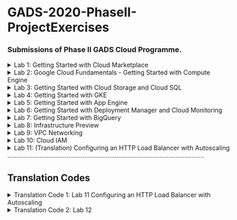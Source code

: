 # GADS-2020-PhaseII-ProjectExercises
### Submissions of Phase II GADS Cloud Programme.
<details>
<summary>Lab 1: Getting Started with Cloud Marketplace</summary>
  <img src="Screenshots/Lab 1 Getting Started with Cloud Marketplace.png">
</details>
 
 <details>
<summary>Lab 2: Google Cloud Fundamentals - Getting Started with Compute Engine</summary>
  <img src="Screenshots/Lab 2 Google Cloud Fundamentals - Getting Started with Compute Engine.png">
</details>
  
  <details>
<summary>Lab 3: Getting Started with Cloud Storage and Cloud SQL</summary>
  <img src="Screenshots/Lab 3 Getting Started with Cloud Storage and Cloud SQL.png">
</details>
  
  <details>
<summary>Lab 4: Getting Started with GKE</summary>
  <img src="Screenshots/Lab 4 Getting Started with GKE.png">
</details>
  
  <details>
<summary>Lab 5: Getting Started with App Engine</summary>
  <img src="Screenshots/Lab 5 Getting Started with App Engine.png">
</details>
  
  <details>
<summary>Lab 6: Getting Started with Deployment Manager and Cloud Monitoring</summary>
  <img src="Screenshots/Lab 6 Getting Started with Deployment Manager and Cloud Monitoring.png">
</details>
  
  <details>
<summary>Lab 7: Getting Started with BigQuery</summary>
  <img src="Screenshots/Lab 7 Getting Started with BigQuery.png">
</details>
  
  <details>
<summary>Lab 8: Infrastructure Preview</summary>
  <img src="Screenshots/Lab 8 Infrastructure Preview.png">
</details>
  
  <details>
<summary>Lab 9: VPC Networking</summary>
  <img src="Screenshots/Lab 9 VPC Networking.png">
</details>

<details>
<summary>Lab 10: Cloud IAM </summary>
<img src="Screenshots/Lab 10 Cloud IAM.png">
</details>

<details>
<summary>Lab 11: (Translation) Configuring an HTTP Load Balancer with Autoscaling</summary>
<img src="Screenshots/Lab 11 (Translation) Configuring an HTTP Load Balancer with Autoscaling.png">
</details>
..............................................................................................................

## Translation Codes
<details>
<summary>Translation Code 1: Lab 11 Configuring an HTTP Load Balancer with Autoscaling </summary>

1. Configure HTTP and health check firewall rules:
```
gcloud compute --project=qwiklabs-gcp-508906201563c6b8 firewall-rules create fw-allow-health-checks --direction=INGRESS --priority=1000 --network=default --action=ALLOW --rules=tcp:80 --source-ranges=130.211.0.0/22,35.191.0.0/16 --target-tags=allow-health-checks
```

2. Create a NAT configuration using Cloud Router:
```
gcloud compute routers nats create nat-config \
    --router=nat-config \
    --nat-all-subnet-ip-ranges \
    --region=us-central1
```

3. Create a custom image for a web server:
```
gcloud beta compute --project=qwiklabs-gcp-508906201563c6b8 instances create webserver --zone=us-central1-a --machine-type=f1-micro --subnet=default --network-tier=PREMIUM --maintenance-policy=MIGRATE --tags=allow-health-checks --image=debian-10-buster-v20200910 --image-project=debian-cloud --boot-disk-size=10GB --no-boot-disk-auto-delete --boot-disk-type=pd-standard --boot-disk-device-name=webserver --no-shielded-secure-boot --no-shielded-vtpm --no-shielded-integrity-monitoring --reservation-affinity=any
```

4. Configure Apache2 via ssh:
```
sudo apt-get update
sudo apt-get install -y apache2

sudo service apache2 start

sudo update-rc.d apache2 enable
```

5. Create a custom image for disk:
```
gcloud compute images create mywebserver --project=qwiklabs-gcp-508906201563c6b8 --source-disk=webserver --source-disk-zone=us-central1-a --storage-location=us
```

6. Configure an instance template and create instance groups:
```
Configure Instance Template:
gcloud beta compute --project=qwiklabs-gcp-508906201563c6b8 instance-templates create mywebserver-template --machine-type=f1-micro --network=projects/qwiklabs-gcp-508906201563c6b8/global/networks/default --no-address --maintenance-policy=MIGRATE --boot-disk-size=10GB --boot-disk-type=pd-standard --boot-disk-device-name=mywebserver-template --no-shielded-secure-boot --shielded-vtpm --shielded-integrity-monitoring --reservation-affinity=any
```
6.1 Configure Instant Group for us-central1-a:
```
gcloud compute --project "qwiklabs-gcp-508906201563c6b8" health-checks create tcp "http-health-check" --timeout "5" --check-interval "10" --unhealthy-threshold "3" --healthy-threshold "2" --port "80"

gcloud beta compute --project=qwiklabs-gcp-508906201563c6b8 instance-groups managed create us-central1-mig --base-instance-name=us-central1-mig --template=mywebserver-template --size=1 --zones=us-central1-b,us-central1-c,us-central1-f --instance-redistribution-type=PROACTIVE --health-check=http-health-check --initial-delay=60

gcloud beta compute --project "qwiklabs-gcp-508906201563c6b8" instance-groups managed set-autoscaling "us-central1-mig" --region "us-central1" --cool-down-period "60" --max-num-replicas "2" --min-num-replicas "1" --target-load-balancing-utilization "0.8" --mode "on"
```

6.2 Configure Instant Group for europewest1:
```
gcloud beta compute --project=qwiklabs-gcp-508906201563c6b8 instance-groups managed create europe-west1-mig --base-instance-name=europe-west1-mig --template=mywebserver-template --size=1 --zones=europe-west1-b,europe-west1-c,europe-west1-d --instance-redistribution-type=PROACTIVE --health-check=http-health-check --initial-delay=60

gcloud beta compute --project "qwiklabs-gcp-508906201563c6b8" instance-groups managed set-autoscaling "europe-west1-mig" --region "europe-west1" --cool-down-period "60" --max-num-replicas "2" --min-num-replicas "1" --target-load-balancing-utilization "0.8" --mode "on"
```

7. Configure the HTTP load balancer:
   ```
   gcloud compute health-checks create http http-basic-check \
        --port 80
    
    gcloud compute backends-services create http-backend \
        --protocol=HTTP \
        --port-name=http \
        --health-checks=http-basic-check \
        --global

    gcloud compute backends-services add-backend http-backends \
        --instance-group=lb-backend-example \
        --instance-group-zone=europe-west1-mig \
	      --instance-group-zone=us-central1-mig \
        --global
    ```
    

8. Stress test the HTTP load balancer:

8.1 Create a stress test VM:
```
gcloud beta compute --project=qwiklabs-gcp-508906201563c6b8 instances create stress-test --zone=us-west1-c --machine-type=f1-micro --subnet=default --network-tier=PREMIUM --maintenance-policy=MIGRATE --boot-disk-size=10GB --boot-disk-type=pd-standard --boot-disk-device-name=stress-test --no-shielded-secure-boot --shielded-vtpm --shielded-integrity-monitoring --reservation-affinity=any
```

8.2 ssh from stress-test instance:
```
export LB_IP=34.120.183.99

ab -n 500000 -c 1000 http://$LB_IP/
```
</details>


<details>
<summary>Translation Code 2: Lab 12 </summary>
</details>
